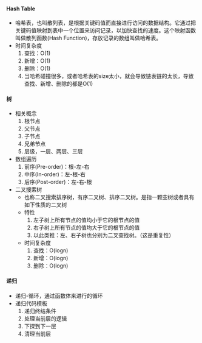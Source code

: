 #### Hash Table
- 哈希表，也叫散列表，是根据关键码值而直接进行访问的数据结构。它通过把关键码值映射到表中一个位置来访问记录，以加快查找的速度。这个映射函数叫做散列函数(Hash Function)，存放记录的数组叫做哈希表。
- 时间复杂度
  1. 查找：O(1)
  2. 新增：O(1)
  3. 删除：O(1)
  4. 当哈希碰撞很多，或者哈希表的size太小，就会导致链表链的太长，导致查找、新增、删除的都是O(1)

#### 树
- 相关概念
  1. 根节点
  2. 父节点
  3. 子节点
  4. 兄弟节点
  5. 层级，一层、两层、三层
- 数组遍历
  1. 前序(Pre-order)：根-左-右
  2. 中序(In-order)：左-根-右
  3. 后序(Post-order)：左-右-根
- 二叉搜索树
  - 也称二叉搜索排序树，有序二叉树、排序二叉树。是指一颗空树或者具有如下性质的二叉树
  - 特性
    1. 左子树上所有节点的值均小于它的根节点的值
    2. 右子树上所有节点的值均大于它的根节点的值
    3. 以此类推：左、右子树也分别为二叉查找树。（这是重复性）
  - 时间复杂度
    1. 查找：O(logn)
    2. 新增：O(logn)
    3. 删除：O(logn)

#### 递归
- 递归-循环，通过函数体来进行的循环
- 递归代码模板
  1. 递归终结条件
  2. 处理当前层的逻辑
  3. 下探到下一层
  4. 清理当前层
